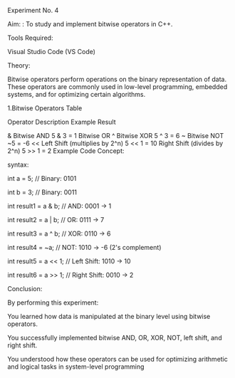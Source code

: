 Experiment No. 4

Aim: : To study and implement bitwise operators in C++.

Tools Required:

Visual Studio Code (VS Code)

Theory:

Bitwise operators perform operations on the binary representation of data. These operators are commonly used in low-level programming, embedded systems, and for optimizing certain algorithms.

1.Bitwise Operators Table

Operator Description Example Result

& Bitwise AND 5 & 3 = 1
	 Bitwise OR
^ Bitwise XOR 5 ^ 3 = 6
~ Bitwise NOT ~5 = -6
<< Left Shift (multiplies by 2^n) 5 << 1 = 10
Right Shift (divides by 2^n) 5 >> 1 = 2
Example Code Concept:

syntax:

int a = 5; // Binary: 0101

int b = 3; // Binary: 0011

int result1 = a & b; // AND: 0001 → 1

int result2 = a | b; // OR: 0111 → 7

int result3 = a ^ b; // XOR: 0110 → 6

int result4 = ~a; // NOT: 1010 → -6 (2's complement)

int result5 = a << 1; // Left Shift: 1010 → 10

int result6 = a >> 1; // Right Shift: 0010 → 2

Conclusion:

By performing this experiment:

You learned how data is manipulated at the binary level using bitwise operators.

You successfully implemented bitwise AND, OR, XOR, NOT, left shift, and right shift.

You understood how these operators can be used for optimizing arithmetic and logical tasks in system-level programming

